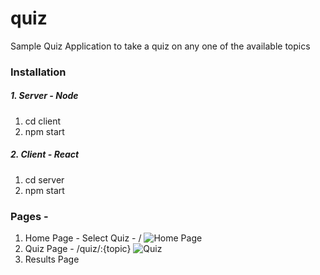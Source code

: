 # quiz
Sample Quiz Application to take a quiz on any one of the available topics

### Installation
##### 1. Server - Node
   1. cd client
   2. npm start
##### 2. Client - React
   1. cd server
   2. npm start
   
### Pages -
   1. Home Page - Select Quiz - /
![Home Page](https://res.cloudinary.com/dc-wiki/image/upload/v1625339980/Quiz-Home.png)
   2. Quiz Page - /quiz/:{topic}
![Quiz](https://res.cloudinary.com/dc-wiki/image/upload/v1625339980/Quiz.png)
   3. Results Page
   
